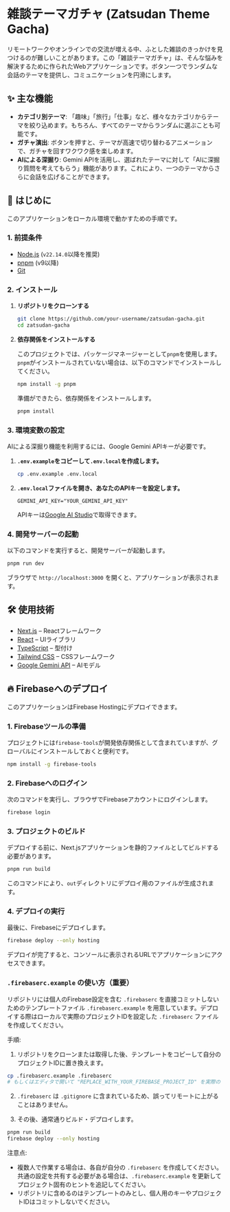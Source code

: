# 雑談テーマガチャ (Zatsudan Theme Gacha)

リモートワークやオンラインでの交流が増える中、ふとした雑談のきっかけを見つけるのが難しいことがあります。この「雑談テーマガチャ」は、そんな悩みを解決するために作られたWebアプリケーションです。ボタン一つでランダムな会話のテーマを提供し、コミュニケーションを円滑にします。

## ✨ 主な機能

- **カテゴリ別テーマ**: 「趣味」「旅行」「仕事」など、様々なカテゴリからテーマを絞り込めます。もちろん、すべてのテーマからランダムに選ぶことも可能です。
- **ガチャ演出**: ボタンを押すと、テーマが高速で切り替わるアニメーションで、ガチャを回すワクワク感を楽しめます。
- **AIによる深掘り**: Gemini APIを活用し、選ばれたテーマに対して「AIに深掘り質問を考えてもらう」機能があります。これにより、一つのテーマからさらに会話を広げることができます。

## 🚀 はじめに

このアプリケーションをローカル環境で動かすための手順です。

### 1. 前提条件

- [Node.js](https://nodejs.org/) (`v22.14.0`以降を推奨)
- [pnpm](https://pnpm.io/ja/) (v9以降)
- [Git](https://git-scm.com/)

### 2. インストール

1. **リポジトリをクローンする**
   ```bash
   git clone https://github.com/your-username/zatsudan-gacha.git
   cd zatsudan-gacha
   ```

2. **依存関係をインストールする**

   このプロジェクトでは、パッケージマネージャーとして`pnpm`を使用します。`pnpm`がインストールされていない場合は、以下のコマンドでインストールしてください。
   ```bash
   npm install -g pnpm
   ```

   準備ができたら、依存関係をインストールします。
   ```bash
   pnpm install
   ```

### 3. 環境変数の設定

AIによる深掘り機能を利用するには、Google Gemini APIキーが必要です。

1. **`.env.example`をコピーして`.env.local`を作成します。**
   ```bash
   cp .env.example .env.local
   ```

2. **`.env.local`ファイルを開き、あなたのAPIキーを設定します。**
   ```
   GEMINI_API_KEY="YOUR_GEMINI_API_KEY"
   ```
   APIキーは[Google AI Studio](https://aistudio.google.com/app/apikey)で取得できます。

### 4. 開発サーバーの起動

以下のコマンドを実行すると、開発サーバーが起動します。

```bash
pnpm run dev
```

ブラウザで `http://localhost:3000` を開くと、アプリケーションが表示されます。

## 🛠️ 使用技術

- [Next.js](https://nextjs.org/) – Reactフレームワーク
- [React](https://react.dev/) – UIライブラリ
- [TypeScript](https://www.typescriptlang.org/) – 型付け
- [Tailwind CSS](https://tailwindcss.com/) – CSSフレームワーク
- [Google Gemini API](https://ai.google.dev/) – AIモデル

## 🔥 Firebaseへのデプロイ

このアプリケーションはFirebase Hostingにデプロイできます。

### 1. Firebaseツールの準備

プロジェクトには`firebase-tools`が開発依存関係として含まれていますが、グローバルにインストールしておくと便利です。

```bash
npm install -g firebase-tools
```

### 2. Firebaseへのログイン

次のコマンドを実行し、ブラウザでFirebaseアカウントにログインします。

```bash
firebase login
```

### 3. プロジェクトのビルド

デプロイする前に、Next.jsアプリケーションを静的ファイルとしてビルドする必要があります。

```bash
pnpm run build
```

このコマンドにより、`out`ディレクトリにデプロイ用のファイルが生成されます。

### 4. デプロイの実行

最後に、Firebaseにデプロイします。

```bash
firebase deploy --only hosting
```

デプロイが完了すると、コンソールに表示されるURLでアプリケーションにアクセスできます。

### `.firebaserc.example` の使い方（重要）

リポジトリには個人のFirebase設定を含む `.firebaserc` を直接コミットしないためのテンプレートファイル
`.firebaserc.example` を用意しています。デプロイする際はローカルで実際のプロジェクトIDを設定した `.firebaserc`
ファイルを作成してください。

手順:

1. リポジトリをクローンまたは取得した後、テンプレートをコピーして自分のプロジェクトIDに置き換えます。

```bash
cp .firebaserc.example .firebaserc
# もしくはエディタで開いて "REPLACE_WITH_YOUR_FIREBASE_PROJECT_ID" を実際の projectId に書き換える
```

2. `.firebaserc` は `.gitignore` に含まれているため、誤ってリモートに上がることはありません。

3. その後、通常通りビルド・デプロイします。

```bash
pnpm run build
firebase deploy --only hosting
```

注意点:

- 複数人で作業する場合は、各自が自分の `.firebaserc` を作成してください。共通の設定を共有する必要がある場合は、`.firebaserc.example` を更新してプロジェクト固有のヒントを追記してください。
- リポジトリに含めるのはテンプレートのみとし、個人用のキーやプロジェクトIDはコミットしないでください。
